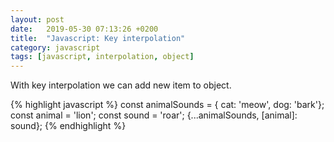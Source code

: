 ```yaml
---
layout: post
date:   2019-05-30 07:13:26 +0200
title:  "Javascript: Key interpolation"
category: javascript
tags: [javascript, interpolation, object]
---
```


With key interpolation we can add new item to object.

{% highlight javascript %}
const animalSounds = { cat: 'meow', dog: 'bark'};
const animal = 'lion';
const sound = 'roar';
{...animalSounds, [animal]: sound};
{% endhighlight %}
